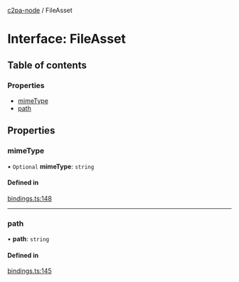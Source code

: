 [c2pa-node](../README.md) / FileAsset

# Interface: FileAsset

## Table of contents

### Properties

- [mimeType](FileAsset.md#mimetype)
- [path](FileAsset.md#path)

## Properties

### mimeType

• `Optional` **mimeType**: `string`

#### Defined in

[bindings.ts:148](https://github.com/contentauth/c2pa-node/blob/540117b/js-src/bindings.ts#L148)

___

### path

• **path**: `string`

#### Defined in

[bindings.ts:145](https://github.com/contentauth/c2pa-node/blob/540117b/js-src/bindings.ts#L145)
